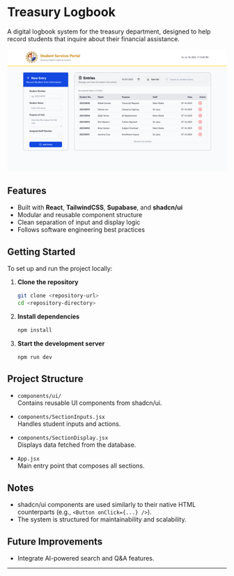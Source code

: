 # Treasury Logbook

A digital logbook system for the treasury department, designed to help record students that inquire about their financial assistance.

![Treasury Logbook System Screenshot](public/ui-ss.png)

## Features

- Built with **React**, **TailwindCSS**, **Supabase**, and **shadcn/ui**
- Modular and reusable component structure
- Clean separation of input and display logic
- Follows software engineering best practices

## Getting Started

To set up and run the project locally:

1. **Clone the repository**
    ```bash
    git clone <repository-url>
    cd <repository-directory>
    ```

2. **Install dependencies**
    ```bash
    npm install
    ```

3. **Start the development server**
    ```bash
    npm run dev
    ```

## Project Structure

- `components/ui/`  
  Contains reusable UI components from shadcn/ui.

- `components/SectionInputs.jsx`  
  Handles student inputs and actions.

- `components/SectionDisplay.jsx`  
  Displays data fetched from the database.

- `App.jsx`  
  Main entry point that composes all sections.

## Notes

- shadcn/ui components are used similarly to their native HTML counterparts (e.g., `<Button onClick={...} />`).
- The system is structured for maintainability and scalability.

## Future Improvements

- Integrate AI-powered search and Q&A features.

---
